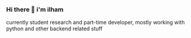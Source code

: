 ### Hi there 👋 i'm ilham

currently student research and part-time developer, mostly working with python and other backend related stuff
